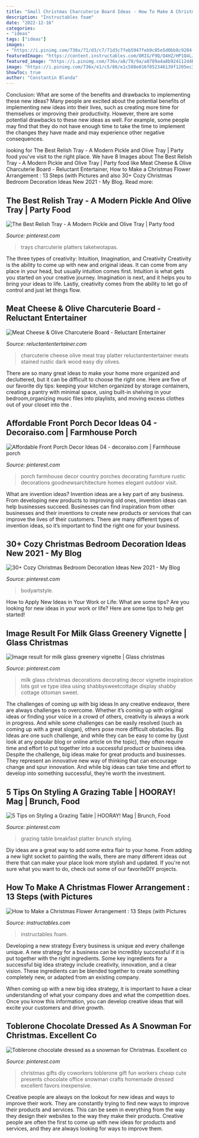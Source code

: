 ```yaml
---
title: "Small Christmas Charcuterie Board Ideas - How To Make A Christmas Flower Arrangement : 13 Steps (with Pictures"
description: "Instructables foam"
date: "2022-12-16"
categories:
- "ideas"
tags: ["ideas"]
images:
- "https://i.pinimg.com/736x/71/d3/c7/71d3c7feb5947feb9c05e5d0bb8c9284--toblerone-chocolate-thoughtful-gifts.jpg"
featuredImage: "https://content.instructables.com/ORIG/F9Q/Q4HZ/HP1Q4LJV/F9QQ4HZHP1Q4LJV.jpg?frame=1"
featured_image: "https://i.pinimg.com/736x/a8/78/9a/a8789a4a8b924112d4b313afc821f4e6.jpg"
image: "https://i.pinimg.com/736x/e1/c5/88/e1c588e016f852346139f1205ec326cf.jpg"
ShowToc: true
author: "Constantin Blanda"
---
```



Conclusion: What are some of the benefits and drawbacks to implementing these new ideas?
Many people are excited about the potential benefits of implementing new ideas into their lives, such as creating more time for themselves or improving their productivity. However, there are some potential drawbacks to these new ideas as well. For example, some people may find that they do not have enough time to take the time to implement the changes they have made and may experience other negative consequences.

	

		
looking for The Best Relish Tray - A Modern Pickle and Olive Tray | Party food you've visit to the right place. We have 8 Images about The Best Relish Tray - A Modern Pickle and Olive Tray | Party food like Meat Cheese &amp; Olive Charcuterie Board - Reluctant Entertainer, How to Make a Christmas Flower Arrangement : 13 Steps (with Pictures and also 30+ Cozy Christmas Bedroom Decoration Ideas New 2021 - My Blog. Read more:
		
    
## The Best Relish Tray - A Modern Pickle And Olive Tray | Party Food

<img loading=lazy src="https://i.pinimg.com/736x/e1/c5/88/e1c588e016f852346139f1205ec326cf.jpg" onerror="this.onerror=null;this.src='https://tse1.mm.bing.net/th?id=OIP.VbTMgR7ZVV7V9MJuwsbiNwHaL2&amp;pid=15.1';" alt="The Best Relish Tray - A Modern Pickle and Olive Tray | Party food">

_Source: pinterest.com_

>trays charcuterie platters taketwotapas. 

	

The three types of creativity: Intuition, Imagination, and Creativity
Creativity is the ability to come up with new and original ideas. It can come from any place in your head, but usually intuition comes first. Intuition is what gets you started on your creative journey. Imagination is next, and it helps you to bring your ideas to life. Lastly, creativity comes from the ability to let go of control and just let things flow.

    
## Meat Cheese &amp; Olive Charcuterie Board - Reluctant Entertainer

<img loading=lazy src="http://reluctantentertainer.com/wp-content/uploads/2017/06/D1.jpg" onerror="this.onerror=null;this.src='https://tse1.mm.bing.net/th?id=OIP.w446WAocnCLwVbHxwHneegHaJ4&amp;pid=15.1';" alt="Meat Cheese &amp; Olive Charcuterie Board - Reluctant Entertainer">

_Source: reluctantentertainer.com_

>charcuterie cheese olive meat tray platter reluctantentertainer meats stained rustic dark wood easy diy olives. 

	

There are so many great ideas to make your home more organized and decluttered, but it can be difficult to choose the right one. Here are five of our favorite diy tips: keeping your kitchen organized by storage containers, creating a pantry with minimal space, using built-in shelving in your bedroom,organizing music files into playlists, and moving excess clothes out of your closet into the .

    
## Affordable Front Porch Decor Ideas 04 - Decoraiso.com | Farmhouse Porch

<img loading=lazy src="https://i.pinimg.com/736x/76/33/0c/76330c34cc6ad27ac649d1ae557ff441.jpg" onerror="this.onerror=null;this.src='https://tse3.mm.bing.net/th?id=OIP.Pg-Bm7zAL-ScDk7cCxCBsgHaNJ&amp;pid=15.1';" alt="Affordable Front Porch Decor Ideas 04 - decoraiso.com | Farmhouse porch">

_Source: pinterest.com_

>porch farmhouse decor country porches decorating furniture rustic decorations goodnewsarchitecture homes elegant outdoor visit. 

	

What are invention ideas?
Invention ideas are a key part of any business. From developing new products to improving old ones, invention ideas can help businesses succeed. Businesses can find inspiration from other businesses and their inventions to create new products or services that can improve the lives of their customers. There are many different types of invention ideas, so it’s important to find the right one for your business.

    
## 30+ Cozy Christmas Bedroom Decoration Ideas New 2021 - My Blog

<img loading=lazy src="https://i.pinimg.com/736x/2e/e3/1d/2ee31dad68224fe39242e632cf1ada29.jpg" onerror="this.onerror=null;this.src='https://tse4.mm.bing.net/th?id=OIP.OJ-20TpgtXGNvtmG4ErnkwHaLJ&amp;pid=15.1';" alt="30+ Cozy Christmas Bedroom Decoration Ideas New 2021 - My Blog">

_Source: pinterest.com_

>bodyartstyle. 

	

How to Apply New Ideas in Your Work or Life: What are some tips?
Are you looking for new ideas in your work or life? Here are some tips to help get started!

    
## Image Result For Milk Glass Greenery Vignette | Glass Christmas

<img loading=lazy src="https://i.pinimg.com/736x/a8/78/9a/a8789a4a8b924112d4b313afc821f4e6.jpg" onerror="this.onerror=null;this.src='https://tse4.mm.bing.net/th?id=OIP.pneKQ8w_XZ0XSOkV4HI-LQHaJx&amp;pid=15.1';" alt="Image result for milk glass greenery vignette | Glass christmas">

_Source: pinterest.com_

>milk glass christmas decorations decorating decor vignette inspiration lots got ve type idea using shabbysweetcottage display shabby cottage ottoman sweet. 

	

The challenges of coming up with big ideas
In any creative endeavor, there are always challenges to overcome. Whether it’s coming up with original ideas or finding your voice in a crowd of others, creativity is always a work in progress. And while some challenges can be easily resolved (such as coming up with a great slogan), others pose more difficult obstacles. Big Ideas are one such challenge, and while they can be easy to come by (just look at any popular blog or online article on the topic), they often require time and effort to put together into a successful product or business idea.
Despite the challenge, big ideas make for great products and businesses. They represent an innovative new way of thinking that can encourage change and spur innovation. And while big ideas can take time and effort to develop into something successful, they’re worth the investment.

    
## 5 Tips On Styling A Grazing Table | HOORAY! Mag | Brunch, Food

<img loading=lazy src="https://i.pinimg.com/736x/e6/66/83/e66683dacab192fa076cbd5911f6976e.jpg" onerror="this.onerror=null;this.src='https://tse3.mm.bing.net/th?id=OIP.rQj8motKBTvGFtQnT6ocmAHaLH&amp;pid=15.1';" alt="5 Tips on Styling a Grazing Table | HOORAY! Mag | Brunch, Food">

_Source: pinterest.com_

>grazing table breakfast platter brunch styling. 

	

Diy ideas are a great way to add some extra flair to your home. From adding a new light socket to painting the walls, there are many different ideas out there that can make your place look more stylish and updated. If you're not sure what you want to do, check out some of our favoriteDIY projects.

    
## How To Make A Christmas Flower Arrangement : 13 Steps (with Pictures

<img loading=lazy src="https://content.instructables.com/ORIG/F9Q/Q4HZ/HP1Q4LJV/F9QQ4HZHP1Q4LJV.jpg?frame=1" onerror="this.onerror=null;this.src='https://tse2.mm.bing.net/th?id=OIP.XmjGSJsRNzyo8KMKDj4SDQHaJ6&amp;pid=15.1';" alt="How to Make a Christmas Flower Arrangement : 13 Steps (with Pictures">

_Source: instructables.com_

>instructables foam. 

	

Developing a new strategy
Every business is unique and every challenge unique. A new strategy for a business can be incredibly successful if it is put together with the right ingredients. 
Some key ingredients for a successful big idea strategy include creativity, innovation, and a clear vision. These ingredients can be blended together to create something completely new, or adapted from an existing company. 

When coming up with a new big idea strategy, it is important to have a clear understanding of what your company does and what the competition does. Once you know this information, you can develop creative ideas that will excite your customers and drive growth.

    
## Toblerone Chocolate Dressed As A Snowman For Christmas. Excellent Co

<img loading=lazy src="https://i.pinimg.com/736x/71/d3/c7/71d3c7feb5947feb9c05e5d0bb8c9284--toblerone-chocolate-thoughtful-gifts.jpg" onerror="this.onerror=null;this.src='https://tse1.mm.bing.net/th?id=OIP.ZG9TU6pBWYJQzkEotlK-ZQHaJ3&amp;pid=15.1';" alt="Toblerone chocolate dressed as a snowman for Christmas. Excellent co">

_Source: pinterest.com_

>christmas gifts diy coworkers toblerone gift fun workers cheap cute presents chocolate office snowman crafts homemade dressed excellent favors inexpensive. 

	

Creative people are always on the lookout for new ideas and ways to improve their work. They are constantly trying to find new ways to improve their products and services. This can be seen in everything from the way they design their websites to the way they make their products. Creative people are often the first to come up with new ideas for products and services, and they are always looking for ways to improve them.

